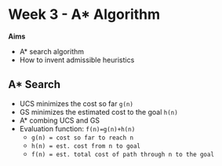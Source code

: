 # Week 3 - A* Algorithm

**Aims**

- A* search algorithm 
- How to invent admissible heuristics

## A* Search

- UCS minimizes the cost so far `g(n)`
- GS minimizes the estimated cost to the goal `h(n)`
- A* combing UCS and GS
- Evaluation function: `f(n)=g(n)+h(n)`
	- `g(n) = cost so far to reach n`
	- `h(n) = est. cost from n to goal`
	- `f(n) = est. total cost of path through n to the goal`

